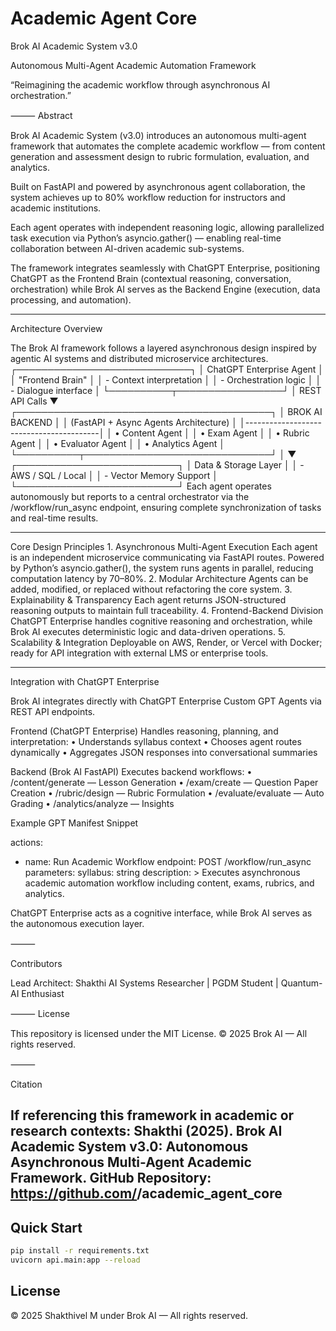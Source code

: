 # Academic Agent Core

Brok AI Academic System v3.0

Autonomous Multi-Agent Academic Automation Framework

“Reimagining the academic workflow through asynchronous AI orchestration.”

⸻
 Abstract

Brok AI Academic System (v3.0) introduces an autonomous multi-agent framework that automates the complete academic workflow — from content generation and assessment design to rubric formulation, evaluation, and analytics.

Built on FastAPI and powered by asynchronous agent collaboration, the system achieves up to 80% workflow reduction for instructors and academic institutions.

Each agent operates with independent reasoning logic, allowing parallelized task execution via Python’s asyncio.gather() — enabling real-time collaboration between AI-driven academic sub-systems.

The framework integrates seamlessly with ChatGPT Enterprise, positioning ChatGPT as the Frontend Brain (contextual reasoning, conversation, orchestration) while Brok AI serves as the Backend Engine (execution, data processing, and automation).
______________________________________________________________________________
 Architecture Overview

The Brok AI framework follows a layered asynchronous design inspired by agentic AI systems and distributed microservice architectures.
                        ┌────────────────────────────┐
                        │  ChatGPT Enterprise Agent  │
                        │  "Frontend Brain"          │
                        │  - Context interpretation   │
                        │  - Orchestration logic      │
                        │  - Dialogue interface       │
                        └──────────┬─────────────────┘
                                   │ REST API Calls
                                   ▼
                ┌─────────────────────────────────────────┐
                │           BROK AI BACKEND               │
                │  (FastAPI + Async Agents Architecture)  │
                │-----------------------------------------│
                │  • Content Agent                        │
                │  • Exam Agent                           │
                │  • Rubric Agent                         │
                │  • Evaluator Agent                      │
                │  • Analytics Agent                      │
                └──────────┬──────────────────────────────┘
                                   │
                                   ▼
                    ┌──────────────────────────┐
                    │  Data & Storage Layer    │
                    │  - AWS / SQL / Local     │
                    │  - Vector Memory Support │
                    └──────────────────────────┘
 Each agent operates autonomously but reports to a central orchestrator via the /workflow/run_async endpoint, ensuring complete synchronization of tasks and real-time results.
_____________________________________________________________________

Core Design Principles
	1.	Asynchronous Multi-Agent Execution
Each agent is an independent microservice communicating via FastAPI routes.
Powered by Python’s asyncio.gather(), the system runs agents in parallel, reducing computation latency by 70–80%.
	2.	Modular Architecture
Agents can be added, modified, or replaced without refactoring the core system.
	3.	Explainability & Transparency
Each agent returns JSON-structured reasoning outputs to maintain full traceability.
	4.	Frontend-Backend Division
ChatGPT Enterprise handles cognitive reasoning and orchestration, while Brok AI executes deterministic logic and data-driven operations.
	5.	Scalability & Integration
Deployable on AWS, Render, or Vercel with Docker; ready for API integration with external LMS or enterprise tools.
_____________________________________________________________________________________

Integration with ChatGPT Enterprise

Brok AI integrates directly with ChatGPT Enterprise Custom GPT Agents via REST API endpoints.

Frontend (ChatGPT Enterprise)
Handles reasoning, planning, and interpretation:
	•	Understands syllabus context
	•	Chooses agent routes dynamically
	•	Aggregates JSON responses into conversational summaries

Backend (Brok AI FastAPI)
Executes backend workflows:
	•	/content/generate — Lesson Generation
	•	/exam/create — Question Paper Creation
	•	/rubric/design — Rubric Formulation
	•	/evaluate/evaluate — Auto Grading
	•	/analytics/analyze — Insights

Example GPT Manifest Snippet

actions:
  - name: Run Academic Workflow
    endpoint: POST /workflow/run_async
    parameters:
      syllabus: string
description: >
  Executes asynchronous academic automation workflow 
  including content, exams, rubrics, and analytics.

ChatGPT Enterprise acts as a cognitive interface, while Brok AI serves as the autonomous execution layer.

⸻

Contributors

Lead Architect: Shakthi
AI Systems Researcher | PGDM Student | Quantum-AI Enthusiast

⸻
 License

This repository is licensed under the MIT License.
© 2025 Brok AI — All rights reserved.

⸻

Citation

If referencing this framework in academic or research contexts:
Shakthi (2025). Brok AI Academic System v3.0: 
Autonomous Asynchronous Multi-Agent Academic Framework. 
GitHub Repository: https://github.com/<your-username>/academic_agent_core
------------------------------------------------


## Quick Start
```bash
pip install -r requirements.txt
uvicorn api.main:app --reload
```

## License
© 2025 Shakthivel M under Brok AI — All rights reserved.
